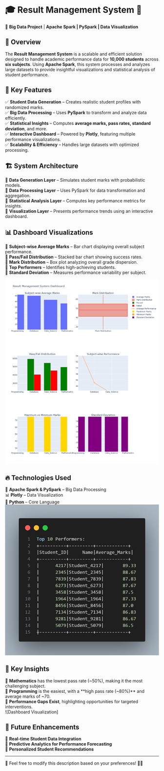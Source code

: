 # 🎓 Result Management System 🚀  

📌 **Big Data Project** | **Apache Spark | PySpark | Data Visualization**

## 📖 Overview  
The **Result Management System** is a scalable and efficient solution designed to handle academic performance data for **10,000 students** across **six subjects**. Using **Apache Spark**, this system processes and analyzes large datasets to provide insightful visualizations and statistical analysis of student performance.  

## 🎯 Key Features  
✅ **Student Data Generation** – Creates realistic student profiles with randomized marks.  
✅ **Big Data Processing** – Uses **PySpark** to transform and analyze data efficiently.  
✅ **Statistical Insights** – Computes **average marks, pass rates, standard deviation**, and more.  
✅ **Interactive Dashboard** – Powered by **Plotly**, featuring multiple performance visualizations.  
✅ **Scalability & Efficiency** – Handles large datasets with optimized processing.  

## 🏗 System Architecture  
📌 **Data Generation Layer** – Simulates student marks with probabilistic models.  
📌 **Data Processing Layer** – Uses PySpark for data transformation and aggregation.  
📌 **Statistical Analysis Layer** – Computes key performance metrics for insights.  
📌 **Visualization Layer** – Presents performance trends using an interactive dashboard.  

## 📊 Dashboard Visualizations  
📌 **Subject-wise Average Marks** – Bar chart displaying overall subject performance.  
📌 **Pass/Fail Distribution** – Stacked bar chart showing success rates.  
📌 **Mark Distribution** – Box plot analyzing overall grade dispersion.  
📌 **Top Performers** – Identifies high-achieving students.  
📌 **Standard Deviation** – Measures performance variability per subject.  

![Dashboard Visualization](https://github.com/himanshukasyap7o7/Result-Management-System/blob/main/newplot.png?raw=true)

## 🔥 Technologies Used  
🚀 **Apache Spark & PySpark** – Big Data Processing  
📊 **Plotly** – Data Visualization  
🐍 **Python** – Core Language  
![Dashboard Visualization](https://github.com/himanshukasyap7o7/Result-Management-System/blob/main/newplot2.jpg?raw=true)
## 📌 Key Insights  
📌 **Mathematics** has the lowest pass rate (~50%), making it the most challenging subject.  
📌 **Programming** is the easiest, with a **high pass rate (~80%)** and average marks of ~70.  
📌 **Performance Gaps Exist**, highlighting opportunities for targeted interventions.  
![Dashboard Visualization]
## 🔮 Future Enhancements  
🔹 **Real-time Student Data Integration**  
🔹 **Predictive Analytics for Performance Forecasting**  
🔹 **Personalized Student Recommendations**  

---

📢 Feel free to modify this description based on your preferences! 🚀✨
